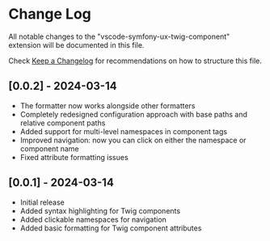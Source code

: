 # Change Log

All notable changes to the "vscode-symfony-ux-twig-component" extension will be documented in this file.

Check [Keep a Changelog](http://keepachangelog.com/) for recommendations on how to structure this file.

## [0.0.2] - 2024-03-14

- The formatter now works alongside other formatters
- Completely redesigned configuration approach with base paths and relative component paths
- Added support for multi-level namespaces in component tags
- Improved navigation: now you can click on either the namespace or component name
- Fixed attribute formatting issues

## [0.0.1] - 2024-03-14

- Initial release
- Added syntax highlighting for Twig components
- Added clickable namespaces for navigation
- Added basic formatting for Twig component attributes